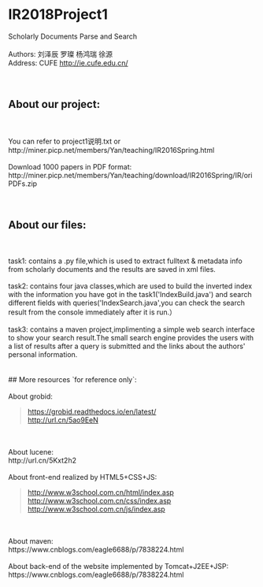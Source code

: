 # IR2018Project1
Scholarly Documents Parse and Search
<br/>
<br/>
Authors: 刘泽辰 罗璨 杨鸿瑞 徐源
<br/>
Address: CUFE http://ie.cufe.edu.cn/
<br/>
<br/>
<br/>
## About our project:
<br/>
<br/>
You can refer to project1说明.txt or http://miner.picp.net/members/Yan/teaching/IR2016Spring.html
<br/>
<br/>
Download 1000 papers in PDF format: http://miner.picp.net/members/Yan/teaching/download/IR2016Spring/IR/oriPDFs.zip
<br/>
<br/>
<br/>

## About our files:
<br/>
<br/>
task1: contains a .py file,which is used to extract fulltext & metadata info from scholarly documents and the results are saved in xml files.
<br/>
<br/>
task2: contains four java classes,which are used to build the inverted index with the information you have got in the task1('IndexBuild.java') and  search different fields with queries('IndexSearch.java',you can check the search result from the console immediately after it is run.）
<br/>
<br/>
task3: contains a maven project,implimenting a simple web search interface to show your search result.The small search engine provides the users with a list of results after a query is submitted and the links about the authors' personal information.
<br/>
<br/>
<br/>
## More resources `for reference only`:
<br/>
<br/>
About grobid:

>https://grobid.readthedocs.io/en/latest/<br/>http://url.cn/5ao9EeN
<br/>
<br/>
About lucene:
<br/>
http://url.cn/5Kxt2h2
<br/>
<br/>
About front-end realized by HTML5+CSS+JS:

>http://www.w3school.com.cn/html/index.asp<br/>http://www.w3school.com.cn/css/index.asp<br/>http://www.w3school.com.cn/js/index.asp
<br/>
<br/>
About maven:
<br/>
https://www.cnblogs.com/eagle6688/p/7838224.html
<br/>
<br/>
About back-end of the website implemented by Tomcat+J2EE+JSP:
<br/>
https://www.cnblogs.com/eagle6688/p/7838224.html
<br/>
<br/>
<br/>

